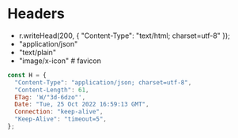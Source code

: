 # Headers

- r.writeHead(200, { "Content-Type": "text/html; charset=utf-8" });
- "application/json"
- "text/plain"
- "image/x-icon" # favicon

```js
const H = {
  "Content-Type": "application/json; charset=utf-8",
  "Content-Length": 61,
  ETag: 'W/"3d-6dzo"',
  Date: "Tue, 25 Oct 2022 16:59:13 GMT",
  Connection: "keep-alive",
  "Keep-Alive": "timeout=5",
};
```
